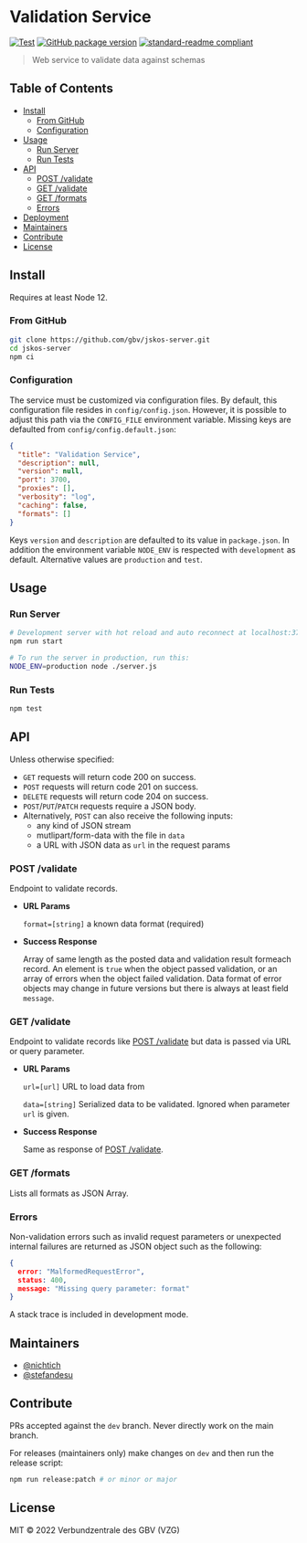 # Validation Service

[![Test](https://github.com/gbv/validation-service/actions/workflows/test.yml/badge.svg)](https://github.com/gbv/validation-service/actions/workflows/test.yml)
[![GitHub package version](https://img.shields.io/github/package-json/v/gbv/validation-service.svg?label=version)](https://github.com/gbv/validation-service)
[![standard-readme compliant](https://img.shields.io/badge/readme%20style-standard-brightgreen.svg)](https://github.com/RichardLitt/standard-readme)

> Web service to validate data against schemas

## Table of Contents

- [Install](#install)
  - [From GitHub](#from-github)
  - [Configuration](#configuration)
- [Usage](#usage)
  - [Run Server](#run-server)
  - [Run Tests](#run-tests)
- [API](#api)
  - [POST /validate](#post-validate)
  - [GET /validate](#get-validate)
  - [GET /formats](#get-formats)
  - [Errors](#errors)
- [Deployment](#deployment)
- [Maintainers](#maintainers)
- [Contribute](#contribute)
- [License](#license)

## Install

Requires at least Node 12.

### From GitHub

```bash
git clone https://github.com/gbv/jskos-server.git
cd jskos-server
npm ci
```

### Configuration

The service must be customized via configuration files. By default, this configuration file resides in `config/config.json`. However, it is possible to adjust this path via the `CONFIG_FILE` environment variable. Missing keys are defaulted from `config/config.default.json`:

```json
{
  "title": "Validation Service",
  "description": null,
  "version": null,
  "port": 3700,
  "proxies": [],
  "verbosity": "log",
  "caching": false,
  "formats": []
}
```

Keys `version` and `description` are defaulted to its value in `package.json`. In addition the environment variable `NODE_ENV` is respected with `development` as default. Alternative values are `production` and `test`.

## Usage

### Run Server

```bash
# Development server with hot reload and auto reconnect at localhost:3700 (default)
npm run start

# To run the server in production, run this:
NODE_ENV=production node ./server.js
```

### Run Tests

```bash
npm test
```

## API

Unless otherwise specified:
- `GET` requests will return code 200 on success.
- `POST` requests will return code 201 on success.
- `DELETE` requests will return code 204 on success.
- `POST`/`PUT`/`PATCH` requests require a JSON body.
- Alternatively, `POST` can also receive the following inputs:
  - any kind of JSON stream
  - mutlipart/form-data with the file in `data`
  - a URL with JSON data as `url` in the request params

### POST /validate

Endpoint to validate records.

* **URL Params**

  `format=[string]` a known data format (required)

* **Success Response**

  Array of same length as the posted data and validation result formeach record.  An element is `true` when the object passed validation, or an array of errors when the object failed validation. Data format of error objects may change in future versions but there is always at least field `message`.

### GET /validate

Endpoint to validate records like [POST /validate](#post-validate) but data is passed via URL or query parameter.

* **URL Params**

  `url=[url]` URL to load data from

  `data=[string]` Serialized data to be validated. Ignored when parameter `url` is given.

* **Success Response**

  Same as response of [POST /validate](#post-validate).

### GET /formats

Lists all formats as JSON Array.

### Errors

Non-validation errors such as invalid request parameters or unexpected internal failures are returned as JSON object such as the following:

```json
{
  error: "MalformedRequestError",
  status: 400,
  message: "Missing query parameter: format"
}
```

A stack trace is included in development mode.

## Maintainers

- [@nichtich](https://github.com/nichtich)
- [@stefandesu](https://github.com/stefandesu)

## Contribute

PRs accepted against the `dev` branch. Never directly work on the main branch.

For releases (maintainers only) make changes on `dev` and then run the release script:

```bash
npm run release:patch # or minor or major
```

## License

MIT © 2022 Verbundzentrale des GBV (VZG)
